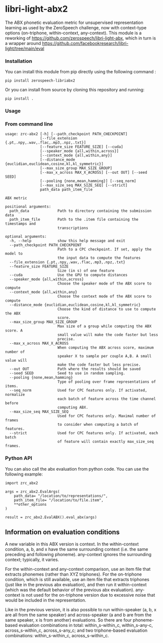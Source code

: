 # libri-light-abx2

The ABX phonetic evaluation metric for unsupervised representation learning as used by the ZeroSpeech challenge, now with context-type options (on-triphone, within-context, any-context). This module is a reworking of https://github.com/zerospeech/libri-light-abx, which in turn is a wrapper around https://github.com/facebookresearch/libri-light/tree/main/eval

  
### Installation
  
You can install this module from pip directly using the following command : 

`pip install zerospeech-libriabx2`

Or you can install from source by cloning this repository and running: 

`pip install .`

### Usage
### From command line

```
usage: zrc-abx2 [-h] [--path_checkpoint PATH_CHECKPOINT]
                [--file_extension {.pt,.npy,.wav,.flac,.mp3,.npz,.txt}]
                [--feature_size FEATURE_SIZE] [--cuda]
                [--speaker_mode {all,within,across}]
                [--context_mode {all,within,any}]
                [--distance_mode {euclidian,euclidean,cosine,kl,kl_symmetric}]
                [--max_size_group MAX_SIZE_GROUP]
                [--max_x_across MAX_X_ACROSS] [--out OUT] [--seed SEED]
                [--pooling {none,mean,hamming}] [--seq_norm]
                [--max_size_seq MAX_SIZE_SEQ] [--strict]
                path_data path_item_file

ABX metric

positional arguments:
  path_data             Path to directory containing the submission data
  path_item_file        Path to the .item file containing the timestamps and
                        transcriptions

optional arguments:
  -h, --help            show this help message and exit
  --path_checkpoint PATH_CHECKPOINT
                        Path to a CPC checkpoint. If set, apply the model to
                        the input data to compute the features
  --file_extension {.pt,.npy,.wav,.flac,.mp3,.npz,.txt}
  --feature_size FEATURE_SIZE
                        Size (in s) of one feature
  --cuda                Use the GPU to compute distances
  --speaker_mode {all,within,across}
                        Choose the speaker mode of the ABX score to compute
  --context_mode {all,within,any}
                        Choose the context mode of the ABX score to compute
  --distance_mode {euclidian,euclidean,cosine,kl,kl_symmetric}
                        Choose the kind of distance to use to compute the ABX
                        score.
  --max_size_group MAX_SIZE_GROUP
                        Max size of a group while computing the ABX score. A
                        small value will make the code faster but less
                        precise.
  --max_x_across MAX_X_ACROSS
                        When computing the ABX across score, maximum number of
                        speaker X to sample per couple A,B. A small value will
                        make the code faster but less precise.
  --out OUT             Path where the results should be saved
  --seed SEED           Seed to use in random sampling.
  --pooling {none,mean,hamming}
                        Type of pooling over frame representations of items.
  --seq_norm            Used for CPC features only. If activated, normalize
                        each batch of feature across the time channel before
                        computing ABX.
  --max_size_seq MAX_SIZE_SEQ
                        Used for CPC features only. Maximal number of frames
                        to consider when computing a batch of features.
  --strict              Used for CPC features only. If activated, each batch
                        of feature will contain exactly max_size_seq frames.
```
### Python API
You can also call the abx evaluation from python code. You can use the following example:

```
import zrc_abx2

args = zrc_abx2.EvalArgs(
    path_data= "/location/to/representations/",
    path_item_file= "/location/to/file.item",
    **other_options
)

result = zrc_abx2.EvalABX().eval_abx(args)
```

## Information on evaluation conditions
A new  variable in this ABX version is context.
In the within-context condition, a, b, and x have the same surrounding context (i.e. the same preceding and following phoneme). any-context ignores the surrounding context; typically, it varies. 

For the within-context and any-context comparison, use an item file that extracts phonemes (rather than XYZ triphones). For the on-triphone condition, which is still available, use an item file that extracts triphones (just like in the previous abx evaluation), and then run it within-context (which was the default behavior of the previous abx evaluation). any-context is not used for the on-triphone version due to excessive noise that would be included in the representation.

Like in the previous version, it is also possible to run within-speaker (a, b, x are all from the same speaker) and across-speaker (a and b are from the same speaker, x is from another) evaluations. So there are four phoneme-based evaluation combinations in total: within_s-within_c, within_s-any-c, across_s-within_c, across_s-any_c; and two triphone-based evaluation combinations: within_s-within_c, across_s-within_c. 

